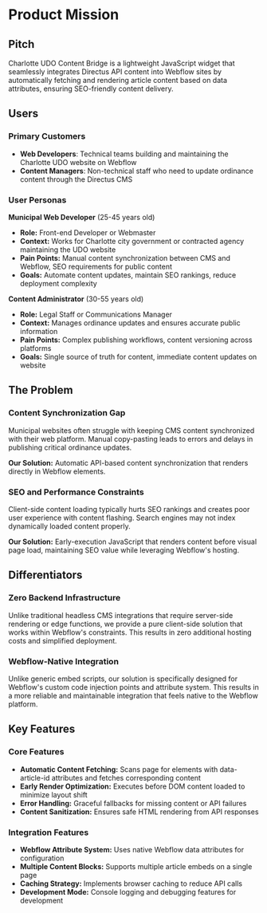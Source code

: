 # Product Mission

## Pitch

Charlotte UDO Content Bridge is a lightweight JavaScript widget that seamlessly integrates Directus API content into Webflow sites by automatically fetching and rendering article content based on data attributes, ensuring SEO-friendly content delivery.

## Users

### Primary Customers

- **Web Developers**: Technical teams building and maintaining the Charlotte UDO website on Webflow
- **Content Managers**: Non-technical staff who need to update ordinance content through the Directus CMS

### User Personas

**Municipal Web Developer** (25-45 years old)
- **Role:** Front-end Developer or Webmaster
- **Context:** Works for Charlotte city government or contracted agency maintaining the UDO website
- **Pain Points:** Manual content synchronization between CMS and Webflow, SEO requirements for public content
- **Goals:** Automate content updates, maintain SEO rankings, reduce deployment complexity

**Content Administrator** (30-55 years old)
- **Role:** Legal Staff or Communications Manager
- **Context:** Manages ordinance updates and ensures accurate public information
- **Pain Points:** Complex publishing workflows, content versioning across platforms
- **Goals:** Single source of truth for content, immediate content updates on website

## The Problem

### Content Synchronization Gap

Municipal websites often struggle with keeping CMS content synchronized with their web platform. Manual copy-pasting leads to errors and delays in publishing critical ordinance updates.

**Our Solution:** Automatic API-based content synchronization that renders directly in Webflow elements.

### SEO and Performance Constraints

Client-side content loading typically hurts SEO rankings and creates poor user experience with content flashing. Search engines may not index dynamically loaded content properly.

**Our Solution:** Early-execution JavaScript that renders content before visual page load, maintaining SEO value while leveraging Webflow's hosting.

## Differentiators

### Zero Backend Infrastructure

Unlike traditional headless CMS integrations that require server-side rendering or edge functions, we provide a pure client-side solution that works within Webflow's constraints. This results in zero additional hosting costs and simplified deployment.

### Webflow-Native Integration

Unlike generic embed scripts, our solution is specifically designed for Webflow's custom code injection points and attribute system. This results in a more reliable and maintainable integration that feels native to the Webflow platform.

## Key Features

### Core Features

- **Automatic Content Fetching:** Scans page for elements with data-article-id attributes and fetches corresponding content
- **Early Render Optimization:** Executes before DOM content loaded to minimize layout shift
- **Error Handling:** Graceful fallbacks for missing content or API failures
- **Content Sanitization:** Ensures safe HTML rendering from API responses

### Integration Features

- **Webflow Attribute System:** Uses native Webflow data attributes for configuration
- **Multiple Content Blocks:** Supports multiple article embeds on a single page
- **Caching Strategy:** Implements browser caching to reduce API calls
- **Development Mode:** Console logging and debugging features for development